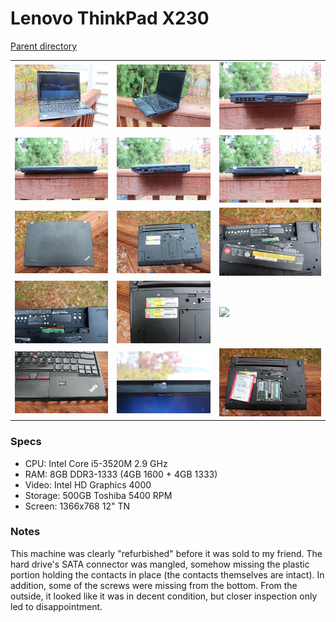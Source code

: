 # Lenovo ThinkPad X230
[Parent directory](../index.md)

<table>
  <tr>
    <td><img src='IMG_6475.JPG'/></td>
    <td><img src='IMG_6477.JPG'/></td>
    <td><img src='IMG_6478.JPG'/></td>
  </tr>
  <tr>
    <td><img src='IMG_6479.JPG'/></td>
    <td><img src='IMG_6480.JPG'/></td>
    <td><img src='IMG_6481.JPG'/></td>
  </tr>
  <tr>
    <td><img src='IMG_6482.JPG'/></td>
    <td><img src='IMG_6483.JPG'/></td>
    <td><img src='IMG_6484.JPG'/></td>
  </tr>
  <tr>
    <td><img src='IMG_6485.JPG'/></td>
    <td><img src='IMG_6486.JPG'/></td>
    <td><img src='IMG_6487.JPG'/></td>
  </tr>
  <tr>
    <td><img src='IMG_6488.JPG'/></td>
    <td><img src='IMG_6476.JPG'/></td>
	<td><img src='IMG_6490.JPG'/></td>
  </tr>
</table>

### Specs

* CPU: Intel Core i5-3520M 2.9 GHz
* RAM: 8GB DDR3-1333 (4GB 1600 + 4GB 1333)
* Video: Intel HD Graphics 4000
* Storage: 500GB Toshiba 5400 RPM
* Screen: 1366x768 12" TN

### Notes
This machine was clearly "refurbished" before it was sold to my friend. The hard drive's SATA connector was mangled, somehow missing the plastic portion holding the contacts in place (the contacts themselves are intact). In addition, some of the screws were missing from the bottom. From the outside, it looked like it was in decent condition, but closer inspection only led to disappointment.
